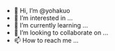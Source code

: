 - 👋 Hi, I’m @yohakuo
- 👀 I’m interested in ...
- 🌱 I’m currently learning ...
- 💞️ I’m looking to collaborate on ...
- 📫 How to reach me ...

<!---
yohakuo/yohakuo is a ✨ special ✨ repository because its `README.md` (this file) appears on your GitHub profile.
You can click the Preview link to take a look at your changes.
--->

